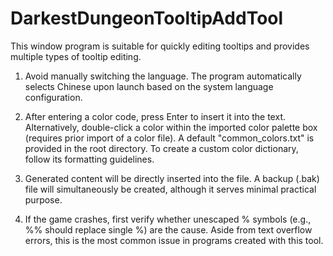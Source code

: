# DarkestDungeonTooltipAddTool
This window program is suitable for quickly editing tooltips and provides multiple types of tooltip editing.

1. Avoid manually switching the language. The program automatically selects Chinese upon launch based on the system language configuration.

2. After entering a color code, press Enter to insert it into the text. Alternatively, double-click a color within the imported color palette box (requires prior import of a color file). A default "common_colors.txt" is provided in the root directory. To create a custom color dictionary, follow its formatting guidelines.

3. Generated content will be directly inserted into the file. A backup (.bak) file will simultaneously be created, although it serves minimal practical purpose.

4. If the game crashes, first verify whether unescaped % symbols (e.g., %% should replace single %) are the cause. Aside from text overflow errors, this is the most common issue in programs created with this tool.
